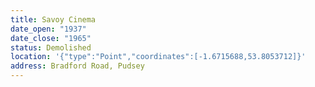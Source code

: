 ```yaml
---
title: Savoy Cinema
date_open: "1937"
date_close: "1965"
status: Demolished
location: '{"type":"Point","coordinates":[-1.6715688,53.8053712]}'
address: Bradford Road, Pudsey
---
```

